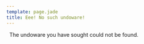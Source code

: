 ```yaml
---
template: page.jade
title: Eee! No such undoware!
---
```

<span id="bra">&nbsp;</span>
The undoware you have sought could not be found.
<span id="panties">&nbsp;</span>
